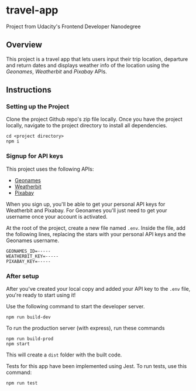 # travel-app
Project from Udacity's Frontend Developer Nanodegree
## Overview
This project is a travel app that lets users input their trip location, departure and return dates and displays weather info of the location using the _Geonames_, _Weatherbit_ and _Pixabay_ APIs. 

## Instructions

### Setting up the Project
Clone the project Github repo's zip file locally. Once you have the project locally, navigate to the project directory to install all dependencies. 

```
cd <project directory>
npm i
```

### Signup for API keys 

This project uses the following APIs:
- [Geonames](http://www.geonames.org/export/web-services.html)
- [Weatherbit](https://www.weatherbit.io/account/create)
- [Pixabay](https://pixabay.com/api/docs/)

When you sign up, you'll be able to get your personal API keys for Weatherbit and Pixabay. For Geonames you'll just need to get your username once your account is activated. 

At the root of the project, create a new file named `.env`. Inside the file, add the following lines, replacing the stars with your personal API keys and the Geonames username. 

```
GEONAMES_ID=-----
WEATHERBIT_KEY=-----
PIXABAY_KEY=-----
```

### After setup

After you've created your local copy and added your API key to the `.env` file, you're ready to start using it! 

Use the following command to start the developer server.
```
npm run build-dev
```
To run the production server (with express), run these commands
```
npm run build-prod
npm start
```
This will create a `dist` folder with the built code. 

Tests for this app have been implemented using Jest. To run tests, use this command:
```
npm run test
```
